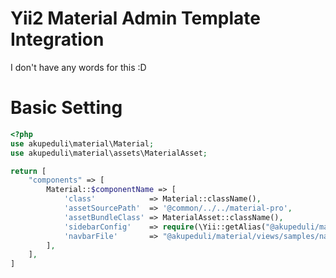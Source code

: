 Yii2 Material Admin Template Integration
========================================
I don't have any words for this :D

Basic Setting
=============

```php
<?php
use akupeduli\material\Material;
use akupeduli\material\assets\MaterialAsset;

return [
    "components" => [
        Material::$componentName => [
            'class'            => Material::className(),
            'assetSourcePath'  => '@common/../../material-pro',
            'assetBundleClass' => MaterialAsset::className(),
            'sidebarConfig'    => require(\Yii::getAlias("@akupeduli/material/config/sidebar.php")),
            'navbarFile'       => "@akupeduli/material/views/samples/navbar"
        ],
    ],
]
```